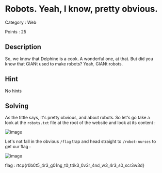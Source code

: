 # Robots. Yeah, I know, pretty obvious. 

Category : Web

Points : 25

## Description

So, we know that Delphine is a cook. A wonderful one, at that. But did you know that GIANt used to make robots? Yeah, GIANt robots.

## Hint

No hints

## Solving

As the tittle says, it's pretty obvious, and about robots. So let's go take a look at the `robots.txt` file at the root of the website
and look at its content :

![image](https://user-images.githubusercontent.com/57148042/73142182-20510080-408c-11ea-8ccc-6b6d4966b9ab.png)

Let's not fall in the obvious `/flag` trap and head straight to `/robot-nurses` to get our flag :

![image](https://user-images.githubusercontent.com/57148042/73142195-47a7cd80-408c-11ea-9a4a-26e3bb7ac17c.png)

flag : rtcp{r0b0t5_4r3_g01ng_t0_t4k3_0v3r_4nd_w3_4r3_s0_scr3w3d}
